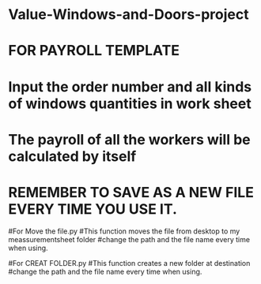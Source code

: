 # Value-Windows-and-Doors-project

# FOR PAYROLL TEMPLATE
# Input the order number and all kinds of windows quantities in work sheet
# The payroll of all the workers will be calculated by itself
# REMEMBER TO SAVE AS A NEW FILE EVERY TIME YOU USE IT.



#For Move the file.py
#This function moves the file from desktop to my meassurementsheet folder
#change the path and the file name every time when using.


#For CREAT FOLDER.py
#This function creates a new folder at destination
#change the path and the file name every time when using.
